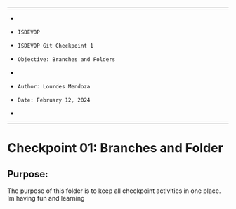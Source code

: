 **********************************************************************
*
*     ISDEVOP
*     ISDEVOP Git Checkpoint 1
*     Objective: Branches and Folders
*     
*     Author: Lourdes Mendoza
*     Date: February 12, 2024
*     
**********************************************************************

# Checkpoint 01: Branches and Folder
## Purpose:
The purpose of this folder is to keep all checkpoint activities in one place. Im having fun and learning
